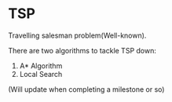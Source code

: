 TSP
===

Travelling salesman problem(Well-known).

There are two algorithms to tackle TSP down:
1. A* Algorithm
2. Local Search

(Will update when completing a milestone or so)
